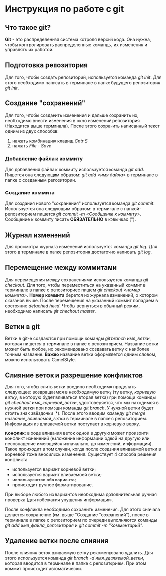 # Инструкция по работе с git

## Что такое git? 

**Git** - это распределенная система котроля версий кода. Она нужна, чтобы контролировать распределенные команды, их изменения и управлять их работой. 

## Подготовка репозитория

Для того, чтобы создать репозиторий, используется команда *git init*. Для этого необходимо написать в терминале в папке будущего репозитория *git init*.

## Создание "сохранений"

Для того, чтобы созданить изменения и дальше сохранить их, необходимо внести изменения в окно изменений репозитория (Находится выше терминала). После этого сохранить написанный текст одним из двух способов:
1. нажать комбинацию клавищ *Cntr S*
2. нажать *File - Save*

### Добавление файла к коммиту

Для добавления файла к коммиту используется команда *git add*. Пишется она следующим образом: *git add <имя файла>* в терминале в папке с созданным репозитории.

### Создание коммита

Для создания нового "сохранения" используется команда *git commit*. Используется она следующим образом: в терминале с папкой-репозиторием пишется *git commit -m <Сообщение к коммиту>*. Сообщение к коммиту писать **ОБЯЗАТЕЛЬНО** в ковычках (").

## Журнал изменений

Для просмотра журнала изменений используется команда *git log*. Для этого в терминале в папке репозитория достаточно написать *git log*.

## Перемещение между коммитами 

Для перемещения между сохранениями используется команда *git checkout*. Для того, чтобы переместиться на указанный коммит в терминале в папке с репозиториес пишем *git checkout <номер коммита>*. **Номер коммита** берется из журнала изменений, о котором сказанов выше. После перемещения на указанный коммит попадаем в состояние *detached head*. Чтобы вернуться в обычный режим, необходимо написать *git chechout master*.

## Ветки в git

Ветки в git-е создаются при помощи команды *git branch имя_ветки*, которая пишется в терминале в папке с репозиторием. Название ветки может быть любое, но рекомендовано создавать ветку с наиболее точным название. **Важно** название ветки оформляется одним словом, можно использовать CamelStyle.

## Слияние веток и разрешение конфликтов

Для того, чтобы слить ветки воедино необходимо проделать следующее: возвращаемся в необходимую ветку (ту ветку, *корневую ветку*, в которую будет вливаться вторая ветка) при помощи команды *git chechout имя_корневой_ветки*, удостоверяется, что мы находимся в нужной ветки при помощи команды *git branch*. У нужной ветки будет стоять знак звёздочки (*). После этого вводим команду *git merge название_вливаемой_ветки* в терминале в папке с репозиторием. Информация из вливаемой ветки поступает в корневую верку. 

**Конфлик**: в ходе вливания веток одной в другую может произойти конфликт изненений (наложение информации одной на другую или несовпадение имеющейся изначально, до изменений, информации). Такое проиходит в том случаи, когда после создания вливаемой ветки в корневой тоже вносились изменения. 
Существует 4 способа решения конфликта
* используется вариант корневой ветки;
* используется вариант вливаемоей ветки;
* используеются оба варианта;
* происходит ручное форматирование.

При выборе любого из вариантов необходима дополнительная ручная проверка (для избежания упущения информации).

После конфликла необходимо сохранить изменения. Для этого сначала делается сохранение (см. выше "Создание "сохранений"), после в терминале в папке с репозиторием по очереди выполняются команды *git add имя_файла_репозитория* и *git commit -m "Комментарий"*.

## Удаление ветки после слияния

После слияния веток вливаемую ветку рекомендовано удалить. Для этого используется команда *git branch -d имя_удаляемой_ветки*, которая вводится в терминале в папке с репозиторием. При этом коммит происходит автоматически. 

